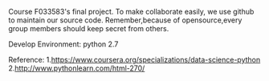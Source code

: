Course F033583's final project.
To make collaborate easily, we use github to maintain our source code.
Remember,because of opensource,every group members should keep secret from others.

Develop Environment: python 2.7

Reference:
1.https://www.coursera.org/specializations/data-science-python
2.http://www.pythonlearn.com/html-270/

